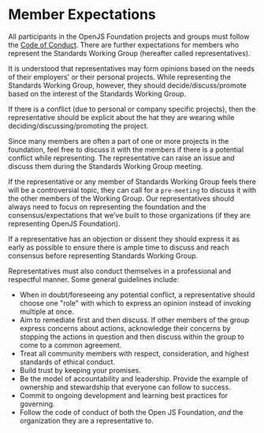 # Member Expectations

All participants in the OpenJS Foundation projects and groups must follow the [Code of Conduct](https://github.com/openjs-foundation/cross-project-council/blob/master/CODE_OF_CONDUCT.md).
There are further expectations for members who represent the Standards Working Group (hereafter called representatives).

It is understood that representatives may form opinions based on the needs of their employers' or their personal projects. While representing
the Standards Working Group, however, they should decide/discuss/promote based on the interest of the Standards Working Group.
 
If there is a conflict (due to personal or company specific projects), then the representative should be explicit
about the hat they are wearing while deciding/discussing/promoting the project.

Since many members are often a part of one or more projects in the foundation, feel free to discuss it with the members
if there is a potential conflict while representing. The representative can raise an issue and discuss them during
the Standards Working Group meeting.

If the representative or any member of Standards Working Group feels there will be a controversial topic, they can call for a 
`pre-meeting` to discuss it with the other members of the Working Group. Our representatives should always need to focus on
representing the foundation and the consensus/expectations that we’ve built to those organizations (if they are representing 
OpenJS Foundation). 

If a representative has an objection or dissent they should express it as early as possible to ensure
there is ample time to discuss and reach consensus before representing Standards Working Group.

Representatives must also conduct themselves in a professional and respectful manner. Some general guidelines include:

* When in doubt/foreseeing any potential conflict, a representative should choose one "role" with which to express an opinion instead of invoking multiple at once.
* Aim to remediate first and then discuss. If other members of the group express concerns about actions, acknowledge their concerns by stopping the actions in question and then discuss within the group to come to a common agreement.
* Treat all community members with respect, consideration, and highest standards of ethical conduct.
* Build trust by keeping your promises.
* Be the model of accountability and leadership. Provide the example of ownership and stewardship that everyone can follow to success.
* Commit to ongoing development and learning best practices for governing.
* Follow the code of conduct of both the Open JS Foundation, _and_ the organization they are a representative to.
